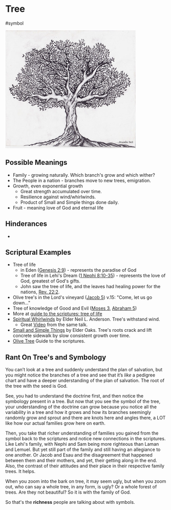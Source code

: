 # Tree
#symbol 

![](/Reference-Material/tree.jpg)

## Possible Meanings
- Family - growing naturally. Which branch's grow and which wither?
- The People in a nation - branches move to new trees, emigration.
- Growth, even exponential growth
	- Great strength accumulated over time.
	- Resilience against wind/whirlwinds.
	- Product of Small and Simple things done daily.
- Fruit - meaning love of God and eternal life

## Hinderances
- 

## Scriptural Examples
- Tree of life 
	- in Eden ([Genesis 2:9](https://www.churchofjesuschrist.org/study/scriptures/ot/gen/2.9?lang=eng#p9)) - represents the paradise of God
	- Tree of life in Lehi's Dream ([1 Nephi 8:10-35](https://www.churchofjesuschrist.org/study/scriptures/bofm/1-ne/8.10-35?lang=eng#p10)) - represents the love of God, greatest of God's gifts.
	- John saw the tree of life, and the leaves had healing power for the nations, [Rev. 22:2](https://www.churchofjesuschrist.org/study/scriptures/nt/rev/22.2?lang=eng#p2).
- Olive tree's in the Lord's vineyard ([Jacob 5](https://www.churchofjesuschrist.org/study/scriptures/bofm/jacob/5?lang=eng)) v.15: "Come, let us go down..."
- Tree of knowledge of Good and Evil ([Moses 3](https://www.churchofjesuschrist.org/study/scriptures/pgp/moses/3?lang=eng), [Abraham 5](https://www.churchofjesuschrist.org/study/scriptures/pgp/abr/5?lang=eng))
- More at [guide to the scriptures: tree of life](https://www.churchofjesuschrist.org/study/scriptures/gs/tree-of-life?lang=eng)
- [Spiritual Whirlwinds](https://www.churchofjesuschrist.org/study/general-conference/2014/04/spiritual-whirlwinds?lang=eng&id=p10-p11#p10) by Elder Neil L. Anderson. Tree's withstand wind.
	- Great [Video](https://www.youtube.com/watch?v=DzWXSz9hlxw) from the same talk.
- [Small and Simple Things](https://www.churchofjesuschrist.org/study/general-conference/2018/04/small-and-simple-things?lang=eng&id=p14#p14) by Elder Oaks. Tree's roots crack and lift concrete sidewalk by slow consistent growth over time.
- [Olive Tree](https://www.churchofjesuschrist.org/study/scriptures/gs/olive-tree?lang=eng) Guide to the scriptures.

## Rant On Tree's and Symbology
You can’t look at a tree and suddenly understand the plan of salvation, but you might notice the branches of a tree and see that it’s *like* a pedigree chart and have a deeper understanding of the plan of salvation. The root of the tree with the seed is God.

See, you had to understand the doctrine first, and then notice the symbology present in a tree. But now that you see the symbol of the tree, your understanding of the doctrine can grow because you notice all the variability in a tree and how it grows and how its branches seemingly randomly grow and sprout and there are knots here and angles there, a LOT like how our actual families grow here on earth. 

Then, you take that richer understanding of families you gained from the symbol back to the scriptures and notice new connections in the scriptures. Like Lehi's family, with Nephi and Sam being more righteous than Laman and Lemuel. But yet still part of the family and still having an allegiance to one another. Or Jacob and Esau and the disagreement that happened between them and their mothers, and yet, their getting along in the end. Also, the contrast of their attitudes and their place in their respective family trees. It helps. 

When you zoom into the bark on tree, it may seem ugly, but when you zoom out, who can say a whole tree, in any form, is ugly? Or a whole forest of trees. Are they not beautiful? So it is with the family of God.

So that's the **richness** people are talking about with symbols.